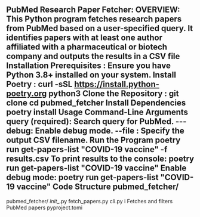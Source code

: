 PubMed Research Paper Fetcher:
OVERVIEW:
This Python program fetches research papers from PubMed based on a user-specified query. It identifies papers with at least one author affiliated with a pharmaceutical or biotech company and outputs the results in a CSV file
Installation 
Prerequisites :
Ensure you have Python 3.8+ installed on your system. 
Install Poetry :
curl -sSL https://install.python-poetry.org python3 
Clone the Repository :
git clone <your-github-repo-url> 
cd pubmed_fetcher 
Install Dependencies 
poetry install 
Usage 
Command-Line Arguments 
query (required): Search query for PubMed. 
---debug: Enable debug mode. 
--file <filename>: Specify the output CSV filename. 
Run the Program 
poetry run get-papers-list "COVID-19 vaccine" -f results.csv 
To print results to the console: 
poetry run get-papers-list "COVID-19 vaccine" 
Enable debug mode: 
poetry run get-papers-list "COVID-19 vaccine" 
Code Structure 
pubmed_fetcher/
-
pubmed_fetcher/
_init__.py 
fetch_papers.py 
cli.py 
i Fetches and filters PubMed papers 
pyproject.tomi 
